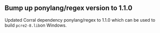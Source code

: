 ## Bump up ponylang/regex version to 1.1.0

Updated Corral dependency ponylang/regex to 1.1.0 which can be used to build `pcre2-8.lib`on Windows.
